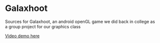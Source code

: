 # Galaxhoot
Sources for Galaxhoot, an android openGL game we did back in college as a group project for our graphics class

[Video demo here](https://www.youtube.com/watch?v=1YpRJEOQG58)